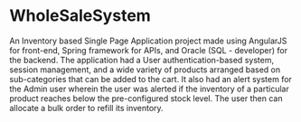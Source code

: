 # WholeSaleSystem

An Inventory based Single Page Application project made using AngularJS for front-end, Spring framework for APIs, and Oracle (SQL - developer) for the backend.
The application had a User authentication-based system, session management, and a wide variety of products arranged based on sub-categories that can be added to the cart. It also had an alert system for the Admin user wherein the user was alerted if the inventory of a particular product reaches below the pre-configured stock level. The user then can allocate a bulk order to refill its inventory.


